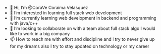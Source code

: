 - 👋 Hi, I’m @CoraVe Coraima Velasquez 
- 👀 I’m interested in learning full stack web development 
- 🌱 I’m currently learning web development in backend and programming with java/c++ 
- 💞️ I’m looking to collaborate on with a team about full stack algo I would like to work in a big company 
- 📫 How to reach me with effort and discipline and I try to never give up for my dreams also I try to stay updated on technology or my career

<!---
CoraVe/CoraVe is a ✨ special ✨ repository because its `README.md` (this file) appears on your GitHub profile.
You can click the Preview link to take a look at your changes.
--->
